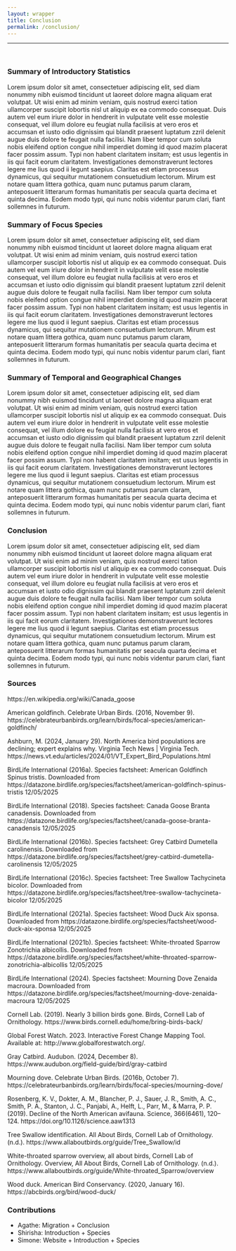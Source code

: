 ```yaml
---
layout: wrapper
title: Conclusion
permalink: /conclusion/
---
```


<hr>
<br>
<div>
    <h3>Summary of Introductory Statistics</h3>
    <p>Lorem ipsum dolor sit amet, consectetuer adipiscing elit, sed diam nonummy nibh euismod tincidunt ut laoreet dolore magna aliquam erat volutpat. Ut wisi enim ad minim veniam, quis nostrud exerci tation ullamcorper suscipit lobortis nisl ut aliquip ex ea commodo consequat. Duis autem vel eum iriure dolor in hendrerit in vulputate velit esse molestie consequat, vel illum dolore eu feugiat nulla facilisis at vero eros et accumsan et iusto odio dignissim qui blandit praesent luptatum zzril delenit augue duis dolore te feugait nulla facilisi. Nam liber tempor cum soluta nobis eleifend option congue nihil imperdiet doming id quod mazim placerat facer possim assum. Typi non habent claritatem insitam; est usus legentis in iis qui facit eorum claritatem. Investigationes demonstraverunt lectores legere me lius quod ii legunt saepius. Claritas est etiam processus dynamicus, qui sequitur mutationem consuetudium lectorum. Mirum est notare quam littera gothica, quam nunc putamus parum claram, anteposuerit litterarum formas humanitatis per seacula quarta decima et quinta decima. Eodem modo typi, qui nunc nobis videntur parum clari, fiant sollemnes in futurum.</p>
</div>
<div>
    <h3>Summary of Focus Species</h3>
    <p>Lorem ipsum dolor sit amet, consectetuer adipiscing elit, sed diam nonummy nibh euismod tincidunt ut laoreet dolore magna aliquam erat volutpat. Ut wisi enim ad minim veniam, quis nostrud exerci tation ullamcorper suscipit lobortis nisl ut aliquip ex ea commodo consequat. Duis autem vel eum iriure dolor in hendrerit in vulputate velit esse molestie consequat, vel illum dolore eu feugiat nulla facilisis at vero eros et accumsan et iusto odio dignissim qui blandit praesent luptatum zzril delenit augue duis dolore te feugait nulla facilisi. Nam liber tempor cum soluta nobis eleifend option congue nihil imperdiet doming id quod mazim placerat facer possim assum. Typi non habent claritatem insitam; est usus legentis in iis qui facit eorum claritatem. Investigationes demonstraverunt lectores legere me lius quod ii legunt saepius. Claritas est etiam processus dynamicus, qui sequitur mutationem consuetudium lectorum. Mirum est notare quam littera gothica, quam nunc putamus parum claram, anteposuerit litterarum formas humanitatis per seacula quarta decima et quinta decima. Eodem modo typi, qui nunc nobis videntur parum clari, fiant sollemnes in futurum.</p>
</div>
<div>
    <h3>Summary of Temporal and Geographical Changes</h3>
    <p>Lorem ipsum dolor sit amet, consectetuer adipiscing elit, sed diam nonummy nibh euismod tincidunt ut laoreet dolore magna aliquam erat volutpat. Ut wisi enim ad minim veniam, quis nostrud exerci tation ullamcorper suscipit lobortis nisl ut aliquip ex ea commodo consequat. Duis autem vel eum iriure dolor in hendrerit in vulputate velit esse molestie consequat, vel illum dolore eu feugiat nulla facilisis at vero eros et accumsan et iusto odio dignissim qui blandit praesent luptatum zzril delenit augue duis dolore te feugait nulla facilisi. Nam liber tempor cum soluta nobis eleifend option congue nihil imperdiet doming id quod mazim placerat facer possim assum. Typi non habent claritatem insitam; est usus legentis in iis qui facit eorum claritatem. Investigationes demonstraverunt lectores legere me lius quod ii legunt saepius. Claritas est etiam processus dynamicus, qui sequitur mutationem consuetudium lectorum. Mirum est notare quam littera gothica, quam nunc putamus parum claram, anteposuerit litterarum formas humanitatis per seacula quarta decima et quinta decima. Eodem modo typi, qui nunc nobis videntur parum clari, fiant sollemnes in futurum.</p>
</div>
<div>
    <h3>Conclusion</h3>
    <p>Lorem ipsum dolor sit amet, consectetuer adipiscing elit, sed diam nonummy nibh euismod tincidunt ut laoreet dolore magna aliquam erat volutpat. Ut wisi enim ad minim veniam, quis nostrud exerci tation ullamcorper suscipit lobortis nisl ut aliquip ex ea commodo consequat. Duis autem vel eum iriure dolor in hendrerit in vulputate velit esse molestie consequat, vel illum dolore eu feugiat nulla facilisis at vero eros et accumsan et iusto odio dignissim qui blandit praesent luptatum zzril delenit augue duis dolore te feugait nulla facilisi. Nam liber tempor cum soluta nobis eleifend option congue nihil imperdiet doming id quod mazim placerat facer possim assum. Typi non habent claritatem insitam; est usus legentis in iis qui facit eorum claritatem. Investigationes demonstraverunt lectores legere me lius quod ii legunt saepius. Claritas est etiam processus dynamicus, qui sequitur mutationem consuetudium lectorum. Mirum est notare quam littera gothica, quam nunc putamus parum claram, anteposuerit litterarum formas humanitatis per seacula quarta decima et quinta decima. Eodem modo typi, qui nunc nobis videntur parum clari, fiant sollemnes in futurum.</p>
</div>
<div>
    <h3>Sources</h3>
    <p>https://en.wikipedia.org/wiki/Canada_goose</p>
    <p>American goldfinch. Celebrate Urban Birds. (2016, November 9). https://celebrateurbanbirds.org/learn/birds/focal-species/american-goldfinch/ </p>
    <p>Ashburn, M. (2024, January 29). North America bird populations are declining; expert explains why. Virginia Tech News | Virginia Tech. https://news.vt.edu/articles/2024/01/VT_Expert_Bird_Populations.html </p>
    <p>BirdLife International (2016a). Species factsheet: American Goldfinch Spinus tristis. Downloaded from https://datazone.birdlife.org/species/factsheet/american-goldfinch-spinus-tristis 12/05/2025</p>
    <p>BirdLife International (2018). Species factsheet: Canada Goose Branta canadensis. Downloaded from https://datazone.birdlife.org/species/factsheet/canada-goose-branta-canadensis 12/05/2025</p>
    <p>BirdLife International (2016b). Species factsheet: Grey Catbird Dumetella carolinensis. Downloaded from https://datazone.birdlife.org/species/factsheet/grey-catbird-dumetella-carolinensis 12/05/2025</p>
    <p>BirdLife International (2016c). Species factsheet: Tree Swallow Tachycineta bicolor. Downloaded from https://datazone.birdlife.org/species/factsheet/tree-swallow-tachycineta-bicolor 12/05/2025</p>
    <p>BirdLife International (2021a). Species factsheet: Wood Duck Aix sponsa. Downloaded from https://datazone.birdlife.org/species/factsheet/wood-duck-aix-sponsa 12/05/2025</p>
    <p>BirdLife International (2021b). Species factsheet: White-throated Sparrow Zonotrichia albicollis. Downloaded from https://datazone.birdlife.org/species/factsheet/white-throated-sparrow-zonotrichia-albicollis 12/05/2025</p>
    <p>BirdLife International (2024). Species factsheet: Mourning Dove Zenaida macroura. Downloaded from https://datazone.birdlife.org/species/factsheet/mourning-dove-zenaida-macroura 12/05/2025</p>
    <p>Cornell Lab. (2019). Nearly 3 billion birds gone. Birds, Cornell Lab of Ornithology. https://www.birds.cornell.edu/home/bring-birds-back/ </p>
    <p>Global Forest Watch. 2023. Interactive Forest Change Mapping Tool. Available at: http://www.globalforestwatch.org/.</p>
    <p>Gray Catbird. Audubon. (2024, December 8). https://www.audubon.org/field-guide/bird/gray-catbird </p>
    <p>Mourning dove. Celebrate Urban Birds. (2016b, October 7). https://celebrateurbanbirds.org/learn/birds/focal-species/mourning-dove/ </p>
    <p>Rosenberg, K. V., Dokter, A. M., Blancher, P. J., Sauer, J. R., Smith, A. C., Smith, P. A., Stanton, J. C., Panjabi, A., Helft, L., Parr, M., & Marra, P. P. (2019). Decline of the North American avifauna. Science, 366(6461), 120–124. https://doi.org/10.1126/science.aaw1313 </p>
    <p>Tree Swallow identification. All About Birds, Cornell Lab of Ornithology. (n.d.). https://www.allaboutbirds.org/guide/Tree_Swallow/id </p>
    <p>White-throated sparrow overview, all about birds, Cornell Lab of Ornithology. Overview, All About Birds, Cornell Lab of Ornithology. (n.d.). https://www.allaboutbirds.org/guide/White-throated_Sparrow/overview </p>
    <p>Wood duck. American Bird Conservancy. (2020, January 16). https://abcbirds.org/bird/wood-duck/ </p>
</div>
<div>
    <h3>Contributions</h3>
    <ul>
        <li>Agathe: Migration + Conclusion</li>
        <li>Shirisha: Introduction + Species</li>
        <li>Simone: Website + Introduction + Species</li>
    </ul>
</div>


